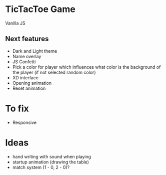 # TicTacToe Game
Vanilla JS


## Next features
- Dark and Light theme
- Name overlay
- JS Confetti
- Pick a color for player which influences what color is the background of the player (if not selected random color)
- XD interface
- Opening animation
- Reset animation

# To fix
- Responsive



# Ideas
- hand writing with sound when playing
- startup animation (drawing the table)
- match system (1 - 0, 2 - 0)?